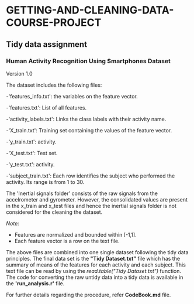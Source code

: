 # GETTING-AND-CLEANING-DATA-COURSE-PROJECT
## Tidy data assignment


### Human Activity Recognition Using Smartphones Dataset
Version 1.0


The dataset includes the following files:


-'features_info.txt': the variables on the feature vector.

-'features.txt': List of all features.

-'activity_labels.txt': Links the class labels with their activity name.

-'X_train.txt': Training set containing the values of the feature vector.

-'y_train.txt':  activity.

-'X_test.txt': Test set.

-'y_test.txt': activity.

-'subject_train.txt': Each row identifies the subject who performed the activity. Its range is from 1 to 30. 
 
The 'Inertial signals folder' consists of the raw signals from the accelrometer and gyrometer. However, the consolidated values are present in the x_train and x_test files and hence the inertial signals folder is not considered for the cleaning the dataset.


*Note:* 
- Features are normalized and bounded within [-1,1].
- Each feature vector is a row on the text file.


The above files are combined into one single dataset following the tidy data principles. The final data set is the **"Tidy Dataset.txt"** file which has the summary of means of the features for each activity and each subject. This text file can be read by using the *read.table("Tidy Dataset.txt")* function. The code for converting the raw untidy data into a tidy data is available in the **'run_analysis.r'** file. 

For further details regarding the procedure, refer **CodeBook.md** file.

